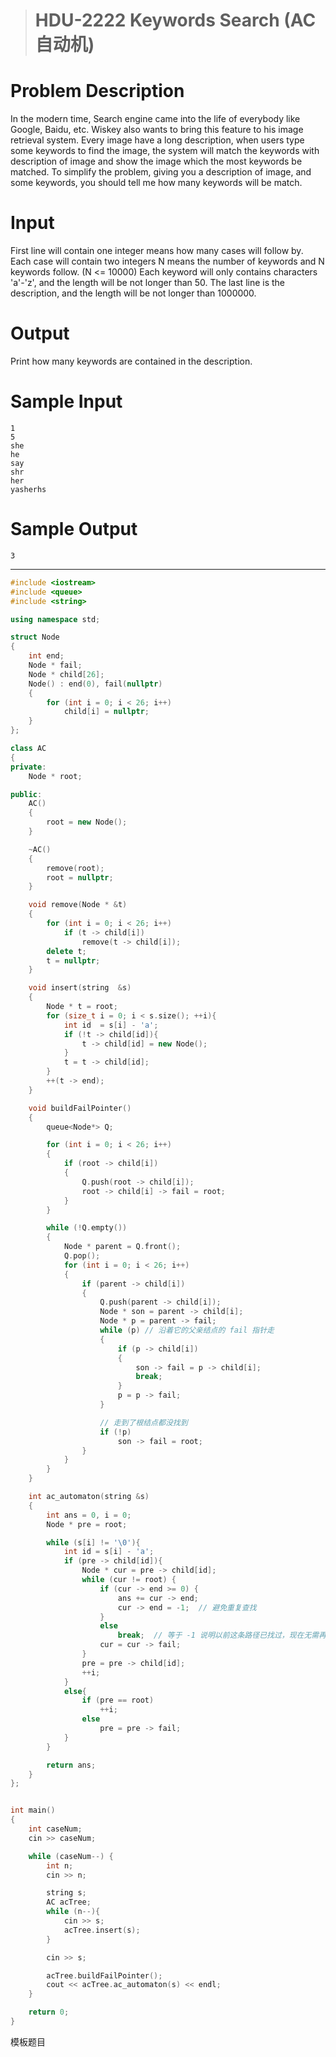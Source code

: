 > # HDU-2222 Keywords Search (AC自动机)

# Problem Description

In the modern time, Search engine came into the life of everybody like Google, Baidu, etc.
Wiskey also wants to bring this feature to his image retrieval system.
Every image have a long description, when users type some keywords to find the image, the system will match the keywords with description of image and show the image which the most keywords be matched.
To simplify the problem, giving you a description of image, and some keywords, you should tell me how many keywords will be match.

# Input

First line will contain one integer means how many cases will follow by.
Each case will contain two integers N means the number of keywords and N keywords follow. (N <= 10000)
Each keyword will only contains characters 'a'-'z', and the length will be not longer than 50.
The last line is the description, and the length will be not longer than 1000000.

# Output

Print how many keywords are contained in the description.

# Sample Input

```
1
5
she
he
say
shr
her
yasherhs
```

# Sample Output

```
3
```

----

```c++
#include <iostream>
#include <queue>
#include <string>

using namespace std;

struct Node
{
    int end;
    Node * fail;
    Node * child[26];
    Node() : end(0), fail(nullptr)
    {
        for (int i = 0; i < 26; i++)
            child[i] = nullptr;
    }
};

class AC
{
private:
    Node * root;

public:
    AC()
    {
        root = new Node();
    }

    ~AC()
    {
        remove(root);
        root = nullptr;
    }

    void remove(Node * &t)
    {
        for (int i = 0; i < 26; i++)
            if (t -> child[i])
                remove(t -> child[i]);
        delete t;
        t = nullptr;
    }

    void insert(string  &s)
    {
        Node * t = root;
        for (size_t i = 0; i < s.size(); ++i){
            int id  = s[i] - 'a';
            if (!t -> child[id]){
                t -> child[id] = new Node();
            }
            t = t -> child[id];
        }
        ++(t -> end);
    }

    void buildFailPointer()
    {
        queue<Node*> Q;

        for (int i = 0; i < 26; i++)
        {
            if (root -> child[i])
            {
                Q.push(root -> child[i]);
                root -> child[i] -> fail = root;
            }
        }

        while (!Q.empty())
        {
            Node * parent = Q.front();
            Q.pop();
            for (int i = 0; i < 26; i++)
            {
                if (parent -> child[i])
                {
                    Q.push(parent -> child[i]);
                    Node * son = parent -> child[i];
                    Node * p = parent -> fail;
                    while (p) // 沿着它的父亲结点的 fail 指针走
                    {
                        if (p -> child[i])
                        {
                            son -> fail = p -> child[i];
                            break;
                        }
                        p = p -> fail;
                    }

                    // 走到了根结点都没找到
                    if (!p)
                        son -> fail = root;
                }
            }
        }
    }

    int ac_automaton(string &s)
    {
        int ans = 0, i = 0;
        Node * pre = root;

        while (s[i] != '\0'){
            int id = s[i] - 'a';
            if (pre -> child[id]){
                Node * cur = pre -> child[id];
                while (cur != root) {
                    if (cur -> end >= 0) {
                        ans += cur -> end;
                        cur -> end = -1;  // 避免重复查找
                    }
                    else
                        break;  // 等于 -1 说明以前这条路径已找过，现在无需再找
                    cur = cur -> fail;
                }
                pre = pre -> child[id];
                ++i;
            }
            else{
                if (pre == root)
                    ++i;
                else
                    pre = pre -> fail;
            }  
        }

        return ans;
    }
};


int main()
{
    int caseNum;
    cin >> caseNum;

    while (caseNum--) {
        int n;
        cin >> n;

        string s;
        AC acTree;
        while (n--){
            cin >> s;
            acTree.insert(s);
        }

        cin >> s;

        acTree.buildFailPointer();
        cout << acTree.ac_automaton(s) << endl;
    }

    return 0;
}
```

模板题目